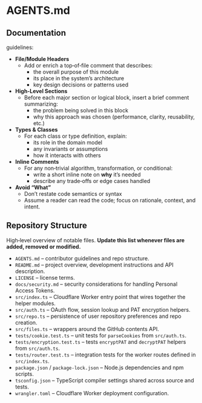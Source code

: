 # AGENTS.md

## Documentation
guidelines:
  - **File/Module Headers**  
    - Add or enrich a top‑of‑file comment that describes:
      - the overall purpose of this module  
      - its place in the system’s architecture  
      - key design decisions or patterns used
  - **High‑Level Sections**  
    - Before each major section or logical block, insert a brief comment summarizing:
      - the problem being solved in this block  
      - why this approach was chosen (performance, clarity, reusability, etc.)
  - **Types & Classes**  
    - For each class or type definition, explain:
      - its role in the domain model  
      - any invariants or assumptions  
      - how it interacts with others
  - **Inline Comments**
    - For any non‑trivial algorithm, transformation, or conditional:
      - write a short inline note on **why** it’s needed
      - describe any trade‑offs or edge cases handled
  - **Avoid “What”**
    - Don’t restate code semantics or syntax
    - Assume a reader can read the code; focus on rationale, context, and intent.

## Repository Structure

High‑level overview of notable files. **Update this list whenever files are added, removed or modified.**

- `AGENTS.md` – contributor guidelines and repo structure.
- `README.md` – project overview, development instructions and API description.
- `LICENSE` – license terms.
- `docs/security.md` – security considerations for handling Personal Access Tokens.
- `src/index.ts` – Cloudflare Worker entry point that wires together the helper modules.
- `src/auth.ts` – OAuth flow, session lookup and PAT encryption helpers.
- `src/repo.ts` – persistence of user repository preferences and repo creation.
- `src/files.ts` – wrappers around the GitHub contents API.
- `tests/cookie.test.ts` – unit tests for `parseCookies` from `src/auth.ts`.
- `tests/encryption.test.ts` – tests `encryptPAT` and `decryptPAT` helpers from `src/auth.ts`.
- `tests/router.test.ts` – integration tests for the worker routes defined in `src/index.ts`.
- `package.json` / `package-lock.json` – Node.js dependencies and npm scripts.
- `tsconfig.json` – TypeScript compiler settings shared across source and tests.
- `wrangler.toml` – Cloudflare Worker deployment configuration.
